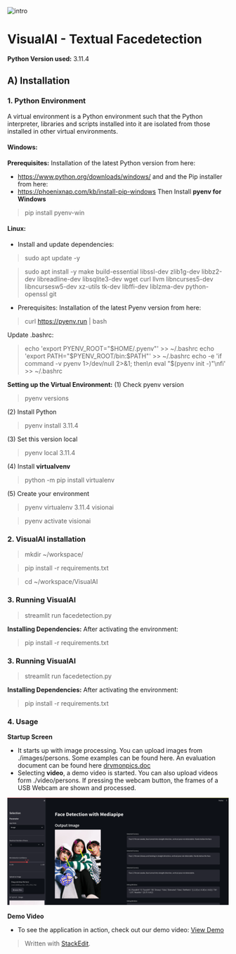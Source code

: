 ![intro](intro.png)
# VisualAI - Textual Facedetection
**Python Version used:** 3.11.4
## A) Installation
### 1. Python Environment
A virtual environment is a Python environment such that the Python interpreter, libraries and scripts installed into it are isolated from those installed in other virtual environments.
#### Windows:
**Prerequisites:** Installation of the latest Python version from here:
 - https://www.python.org/downloads/windows/
and and the Pip installer from here:
 - https://phoenixnap.com/kb/install-pip-windows
Then Install **pyenv for Windows**
>pip install pyenv-win
#### Linux:
- Install and update dependencies:
> sudo apt update -y

> sudo apt install -y make build-essential libssl-dev zlib1g-dev libbz2-dev libreadline-dev libsqlite3-dev wget curl llvm libncurses5-dev libncursesw5-dev xz-utils tk-dev libffi-dev liblzma-dev python-openssl git

- Prerequisites: Installation of the latest Pyenv version from here:
> curl https://pyenv.run | bash

Update .bashrc:
> echo 'export PYENV_ROOT="$HOME/.pyenv"'  >> ~/.bashrc
> echo 'export PATH="$PYENV_ROOT/bin:$PATH"'  >> ~/.bashrc
> echo -e 'if command -v pyenv 1>/dev/null 2>&1; then\n eval "$(pyenv init -)"\nfi'  >> ~/.bashrc

**Setting up the Virtual Environment:**
(1) Check pyenv version
> pyenv versions

(2) Install Python
> pyenv install 3.11.4

(3) Set this version local
> pyenv local 3.11.4

(4) Install **virtualvenv**
> python -m pip install virtualenv

(5) Create your environment
> pyenv virtualenv 3.11.4 visionai

> pyenv activate visionai

### 2. VisualAI installation
> mkdir ~/workspace/

> pip install -r requirements.txt

> cd ~/workspace/VisualAI

### 3. Running VisualAI
> streamlit run facedetection.py

**Installing Dependencies:**
After activating the environment:
>pip install -r requirements.txt

### 3. Running VisualAI
> streamlit run facedetection.py


**Installing Dependencies:**
After activating the environment:
>pip install -r requirements.txt
### 4. Usage
**Startup Screen**
- It starts up with image processing. You can upload images from ./images/persons. Some examples can be found here. An evaluation document can be found here [drvmonpics.doc](./images/drvmonpicsdoc.odt)
- Selecting **video**, a demo video is started. You can also upload videos form ./video/persons. If pressing the webcam button, the frames of a USB Webcam are shown and processed.

![screenshot](startup.png)

**Demo Video**
- To see the application in action, check out our demo video: [View Demo](./demo.webm)
> Written with [StackEdit](https://stackedit.io/).
